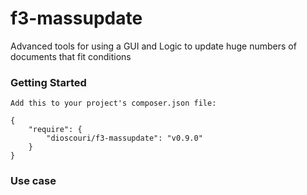 f3-massupdate
=============

Advanced tools for using a GUI and Logic to update huge numbers of documents that fit conditions

### Getting Started

```
Add this to your project's composer.json file:

{
    "require": {
        "dioscouri/f3-massupdate": "v0.9.0"
    }
}
```

### Use case
